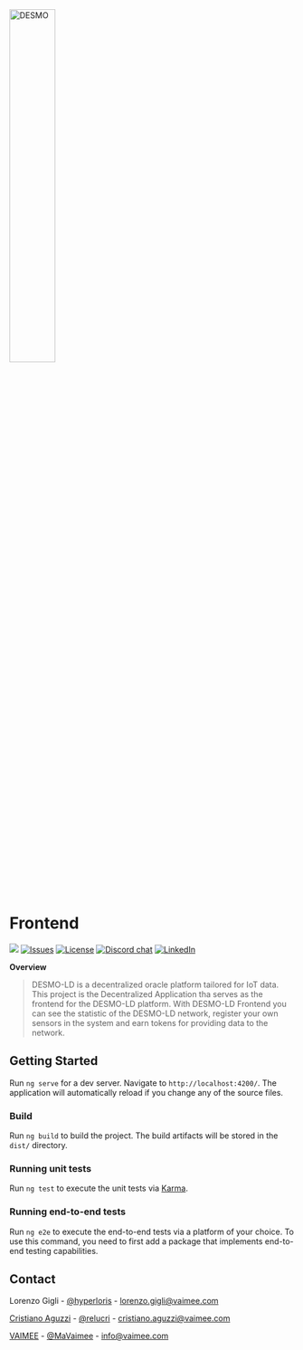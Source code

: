 <img src="https://github.com/vaimee/desmo/blob/main/imgs/desmo-logo.png" width="40%" alt='DESMO'/>

# Frontend
![](https://img.shields.io/badge/Angular-DD0031?style=flat-square&logo=angular&logoColor=white)
<a href="https://github.com/vaimee/desmo-front/issues" target="_blank"><img src="https://img.shields.io/github/issues/vaimee/desmo-front.svg?style=flat-square" alt="Issues" /></a>
<a href="https://github.com/vaimee/desmo-front/main/LICENSE" target="_blank"><img src="https://img.shields.io/github/license/vaimee/desmo-front.svg?style=flat-square" alt="License" /></a>
<a href="https://discord.gg/B7WZswnH" target="_blank"><img src="https://img.shields.io/badge/Discord-7289DA?style=flat-square&logo=discord&logoColor=white&label=desmo" alt="Discord chat" /></a>
<a href="https://www.linkedin.com/company/vaimee/" target="_blank"><img src="https://img.shields.io/badge/-LinkedIn-black.svg?style=flat-square&logo=linkedin&color=blue" alt="LinkedIn" /></a>

**Overview** 

> DESMO-LD is a decentralized oracle platform tailored for IoT data. This project is the Decentralized Application tha serves as the frontend for the DESMO-LD platform. With DESMO-LD Frontend you can see the statistic of the DESMO-LD network, register your own sensors in the system and earn tokens for providing data to the network.

## Getting Started

Run `ng serve` for a dev server. Navigate to `http://localhost:4200/`. The application will automatically reload if you change any of the source files.

### Build

Run `ng build` to build the project. The build artifacts will be stored in the `dist/` directory.

### Running unit tests

Run `ng test` to execute the unit tests via [Karma](https://karma-runner.github.io).

### Running end-to-end tests

Run `ng e2e` to execute the end-to-end tests via a platform of your choice. To use this command, you need to first add a package that implements end-to-end testing capabilities.

## Contact
Lorenzo Gigli - [@hyperloris](https://twitter.com/hyperloris) - [lorenzo.gigli@vaimee.com](mailto://lorenzo.gigli@vaimee.com)

[Cristiano Aguzzi](https://team.vaimee.com/cristiano) - [@relucri](https://twitter.com/relucri) - [cristiano.aguzzi@vaimee.com](mailto://cristiano.aguzzi@vaimee.com)

[VAIMEE](https://vaimee.com) - [@MaVaimee](https://twitter.com/MaVaimee) - [info@vaimee.com](mailto://info@vaimee.com)
